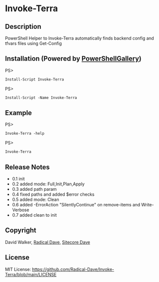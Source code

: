 # Invoke-Terra
## Description
PowerShell Helper to Invoke-Terra automatically finds backend config and tfvars files using Get-Config

## Installation (Powered by [PowerShellGallery](https://powershellgallery.com/packages/Invoke-Terra))
PS>
```ps
Install-Script Invoke-Terra
```

PS>
```ps
Install-Script -Name Invoke-Terra
```

## Example
PS> 
```ps
Invoke-Terra -help
```

PS>
```ps
Invoke-Terra
```

## Release Notes
- 0.1 init
- 0.2 added mode: Full,Init,Plan,Apply
- 0.3 added path param
- 0.4 fixed paths and added $error checks
- 0.5 added mode: Clean
- 0.6 added -ErrorAction "SilentlyContinue" on remove-items and Write-Verbose
- 0.7 added clean to init

## Copyright
David Walker, [Radical Dave](https://github.com/radical-dave), [Sitecore Dave](https://github.com/sitecoredave)

## License
MIT License: https://github.com/Radical-Dave/Invoke-Terra/blob/main/LICENSE

